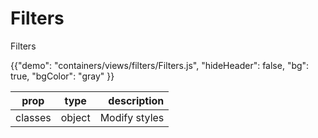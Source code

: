 # Filters


<p class="description">Filters</p>

{{"demo": "containers/views/filters/Filters.js", "hideHeader": false, "bg": true, "bgColor": "gray" }}


| prop                       | type    | description                  |
| -------------------------- |---------| ----------------------------:|
| classes                    | object    |   Modify styles       |
